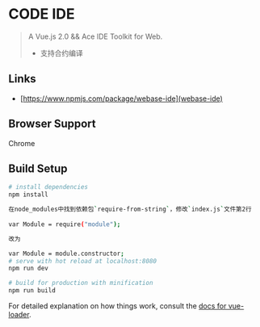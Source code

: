 # CODE IDE

> A Vue.js 2.0 &&  Ace IDE Toolkit for Web.
>
> - 支持合约编译

## Links

- [https://www.npmjs.com/package/webase-ide](webase-ide)

## Browser Support

Chrome

## Build Setup

``` bash
# install dependencies
npm install

在node_modules中找到依赖包`require-from-string`，修改`index.js`文件第2行
   
var Module = require("module");

改为

var Module = module.constructor;
# serve with hot reload at localhost:8080
npm run dev

# build for production with minification
npm run build
```

For detailed explanation on how things work, consult the [docs for vue-loader](http://vuejs.github.io/vue-loader).
